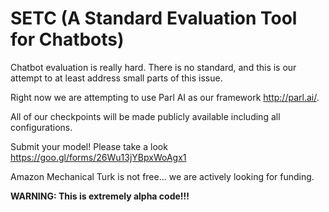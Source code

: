 # SETC (A Standard Evaluation Tool for Chatbots)
Chatbot evaluation is really hard. There is no standard, and this is our attempt to at least address small parts of this issue.

Right now we are attempting to use Parl AI as our framework http://parl.ai/. 

All of our checkpoints will be made publicly available including all configurations.

Submit your model! Please take a look https://goo.gl/forms/26Wu13jYBpxWoAgx1

Amazon Mechanical Turk is not free... we are actively looking for funding.

**WARNING: This is extremely alpha code!!!**


